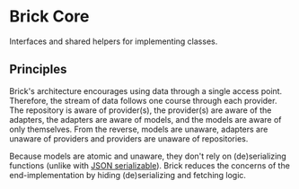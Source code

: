 # Brick Core

Interfaces and shared helpers for implementing classes.

## Principles

Brick's architecture encourages using data through a single access point. Therefore, the stream of data follows one course through each provider. The repository is aware of provider(s), the provider(s) are aware of the adapters, the adapters are aware of models, and the models are aware of only themselves. From the reverse, models are unaware, adapters are unaware of providers and providers are unaware of repositories.

Because models are atomic and unaware, they don't rely on (de)serializing functions (unlike with [JSON serializable](https://github.com/dart-lang/json_serializable/blob/master/example/lib/example.dart#L29-L31)). Brick reduces the concerns of the end-implementation by hiding (de)serializing and fetching logic.
